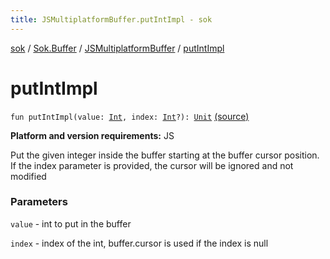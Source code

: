 ```yaml
---
title: JSMultiplatformBuffer.putIntImpl - sok
---
```


[sok](../../index.html) / [Sok.Buffer](../index.html) / [JSMultiplatformBuffer](index.html) / [putIntImpl](./put-int-impl.html)

# putIntImpl

`fun putIntImpl(value: `[`Int`](https://kotlinlang.org/api/latest/jvm/stdlib/kotlin/-int/index.html)`, index: `[`Int`](https://kotlinlang.org/api/latest/jvm/stdlib/kotlin/-int/index.html)`?): `[`Unit`](https://kotlinlang.org/api/latest/jvm/stdlib/kotlin/-unit/index.html) [(source)](https://github.com/SeekDaSky/Sok/tree/master/js/sok-js/src/Sok/Buffer/JSMultiplateformBuffer.kt#L208)

**Platform and version requirements:** JS

Put the given integer inside the buffer starting at the buffer cursor position. If the index parameter is provided, the
cursor will be ignored and not modified

### Parameters

`value` - int to put in the buffer

`index` - index of the int, buffer.cursor is used if the index is null